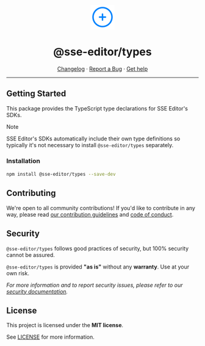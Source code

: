 <p align="center">
  <a href="https://clerk.com?utm_source=github&utm_medium=clerk_types" target="_blank" rel="noopener noreferrer">
    <picture>
      <source media="(prefers-color-scheme: dark)" srcset=".assets/logo.jpg" height="64">
      <img src=".assets/logo.jpg" height="64">
    </picture>
  </a>
  <br />
  <h1 align="center">@sse-editor/types</h1>
</p>

<div align="center">

[Changelog](https://github.com/sse-editor/types/blob/master/packages/types/CHANGELOG.md)
·
[Report a Bug](https://github.com/sse-editor/types/issues/new?assignees=&labels=needs-triage)
·
[Get help](https://clerk.com/contact/support?utm_source=github&utm_medium=clerk_types)

</div>

---

## Getting Started

This package provides the TypeScript type declarations for SSE Editor's SDKs.

> [!NOTE]
> SSE Editor's SDKs automatically include their own type definitions so typically it's not necessary to install `@sse-editor/types` separately.

### Installation

```sh
npm install @sse-editor/types --save-dev
```

## Contributing

We're open to all community contributions! If you'd like to contribute in any way, please read [our contribution guidelines](https://github.com/sse-editor/types/blob/master/docs/CONTRIBUTING.md) and [code of conduct](https://github.com/sse-editor/types/blob/master/docs/CODE_OF_CONDUCT.md).

## Security

`@sse-editor/types` follows good practices of security, but 100% security cannot be assured.

`@sse-editor/types` is provided **"as is"** without any **warranty**. Use at your own risk.

_For more information and to report security issues, please refer to our [security documentation](https://github.com/sse-editor/types/blob/master/SECURITY.md)._

## License

This project is licensed under the **MIT license**.

See [LICENSE](https://github.com/sse-editor/types/blob/master/LICENSE) for more information.
